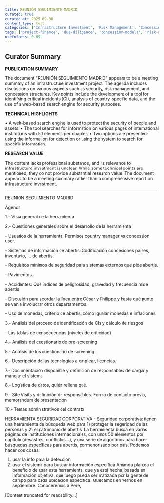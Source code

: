 ```yaml
---
title: REUNIÓN SEGUIMIENTO MADRID
curated: true
curated_at: 2025-09-30
content_type: text
categories: ['Infrastructure Investment', 'Risk Management', 'Concessions']
tags: ['project-finance', 'due-diligence', 'concession-models', 'risk-assessment', 'security-corporativa', 'herramienta-de-búsqueda-web', 'criterio-de-abertis', 'monedas', 'inflaciones']
usefulness: 0.691
---
```

## Curator Summary

**PUBLICATION SUMMARY**

The document "REUNIÓN SEGUIMIENTO MADRID" appears to be a meeting summary of an infrastructure investment project. The agenda includes discussions on various aspects such as security, risk management, and concession structures. Key points include the development of a tool for identifying critical incidents (CI), analysis of country-specific data, and the use of a web-based search engine for security purposes.

**TECHNICAL HIGHLIGHTS**

• A web-based search engine is used to protect the security of people and assets.
• The tool searches for information on various pages of international institutions with 50 elements per chapter.
• Two options are presented: using the information for detection or using the system to search for specific information.

**RESEARCH VALUE**

The content lacks professional substance, and its relevance to infrastructure investment is unclear. While some technical points are mentioned, they do not provide substantial research value. The document appears to be a meeting summary rather than a comprehensive report on infrastructure investment.

---

REUNIÓN SEGUIMIENTO MADRID

Agenda

1.- Vista general de la herramienta

2.- Cuestiones generales sobre el desarrollo de la herramienta

\- Usuarios de la herramienta: Permisos country manager vs concession user.

\- Sistemas de información de abertis: Codificación concesiones paises, inventario, ... de abertis.

\- Requisitos mínimos de seguridad para sistemas externos que pide abertis.

\- Pavimentos.

\- Accidentes: Qué índices de peligrosidad, gravedad y frecuencia mide abertis

\- Discusión para acordar la línea entre César y Philippe y hasta qué punto se van a involucrar otros departamentos.

\- Uso de monedas, criterio de abertis, cómo igualar monedas e inflaciones

3.- Análisis del proceso de identificación de CIs y cálculo de riesgos

\- Las tablas de consecuencias (niveles de criticidad)

4.- Análisis del cuestionario de pre-screening

5.- Análisis de los cuestionario de screening

6.- Descripción de las tecnologías a emplear, licencias.

7.- Documentación disponible y definición de responsables de cargar y manejar el sistema

8.- Logística de datos, quién rellena qué.

9.- Site Visits y definición de responsables. Forma de contacto previo, memorandum de presentación

10.- Temas administrativos del contrato

HERRAMIENTA SEGURIDAD CORPORATIVA
\- Seguridad corporativa: tienen una herramienta de búsqueda web para 1) proteger la seguridad de las personas y 2) el patrimonio de abertis. La herramienta busca en varias páginas de instituciones internacionales, con unos 50 elementos por capítulo (desastres, conflictos…), y una serie de algoritmos para hacer búsquedas específicas para abertis, pormenorizado por país.
Podemos hacer dos cosas:
1) usar la info para la detección
2) usar el sistema para buscar información específica
Amanda plantea el beneficio de usar esta herramienta, que ya está hecha, basada en información objetiva, que luego pueda ser matizada por la gente de campo para cada ubicación específica.
Quedamos en vernos en septiembre. Conoceremos a Pere, 

[Content truncated for readability...]
